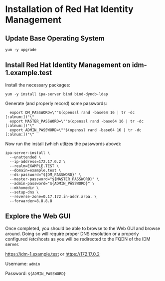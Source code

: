 # Installation of Red Hat Identity Management

## Update Base Operating System
```
yum -y upgrade
```

## Install Red Hat Identity Management on idm-1.example.test
Install the necessary packages:
```
yum -y install ipa-server bind bind-dyndb-ldap
```
Generate (and properly record) some passwords:
```
  export DM_PASSWORD=\""$(openssl rand -base64 16 | tr -dc [:alnum:])"\"
  export MASTER_PASSWORD=\""$(openssl rand -base64 16 | tr -dc [:alnum:])"\"
  export ADMIN_PASSWORD=\""$(openssl rand -base64 16 | tr -dc [:alnum:])"\"
```

Now run the install (which utlizes the passwords above):
```
ipa-server-install \
  --unattended \
  --ip-address=172.17.0.2 \
  --realm=EXAMPLE.TEST \
  --domain=example.test \
  --ds-password="${DM_PASSWORD}" \
  --master-password="${MASTER_PASSWORD}" \
  --admin-password="${ADMIN_PASSWORD}" \
  --mkhomedir \
  --setup-dns \
  --reverse-zone=0.17.172.in-addr.arpa. \
  --forwarder=8.8.8.8
```

## Explore the Web GUI
Once completed, you should be able to browse to the Web GUI and browse around.  Doing
so will require proper DNS resolution or a properly configured /etc/hosts as you will
be redirected to the FQDN of the IDM server.

https://idm-1.example.test or https://172.17.0.2

Username: ```admin```

Password: ```${ADMIN_PASSWORD}```
